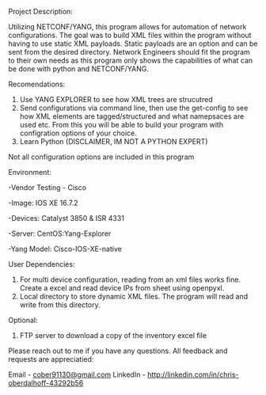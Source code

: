Project Description:

Utilizing NETCONF/YANG, this program allows for automation of network configurations. The goal was to build XML files within the program without having to use static XML payloads. Static payloads are an option and can be sent from the desired directory. Network Engineers should fit the program to their own needs as this program only shows the capabilities of what can be done with python and NETCONF/YANG.

Recomendations:

1. Use YANG EXPLORER to see how XML trees are strucutred
2. Send configurations via command line, then use the get-config to see how XML elements are tagged/structured and what  namepsaces are used etc. From this you will be able to build your program with configration options of your choice.
3. Learn Python (DISCLAIMER, IM NOT A PYTHON EXPERT)

Not all configuration options are included in this program

Environment:

-Vendor Testing - Cisco

-Image: IOS XE 16.7.2

-Devices: Catalyst 3850 & ISR 4331

-Server: CentOS:Yang-Explorer

-Yang Model: Cisco-IOS-XE-native

User Dependencies:

1. For multi device configuration, reading from an xml files works fine. Create a excel and read device IPs from sheet using openpyxl.
2. Local directory to store dynamic XML files. The program will read and write from this directory.

Optional:

1. FTP server to download a copy of the inventory excel file

Please reach out to me if you have any questions. All feedback and requests are appreciatied:

Email - cober91130@gmail.com
LinkedIn - http://linkedin.com/in/chris-oberdalhoff-43292b56


